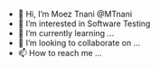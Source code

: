 - 👋 Hi, I’m Moez Tnani @MTnani
- 👀 I’m interested in Software Testing
- 🌱 I’m currently learning ...
- 💞️ I’m looking to collaborate on ...
- 📫 How to reach me ...

<!---
MTnani/MTnani is a ✨ special ✨ repository because its `README.md` (this file) appears on your GitHub profile.
You can click the Preview link to take a look at your changes.
--->
